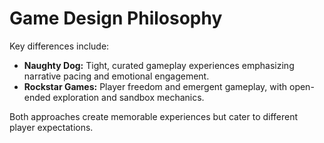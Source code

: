 # Game Design Philosophy

Key differences include:

- **Naughty Dog:** Tight, curated gameplay experiences emphasizing narrative pacing and emotional engagement.  
- **Rockstar Games:** Player freedom and emergent gameplay, with open-ended exploration and sandbox mechanics.

Both approaches create memorable experiences but cater to different player expectations.
